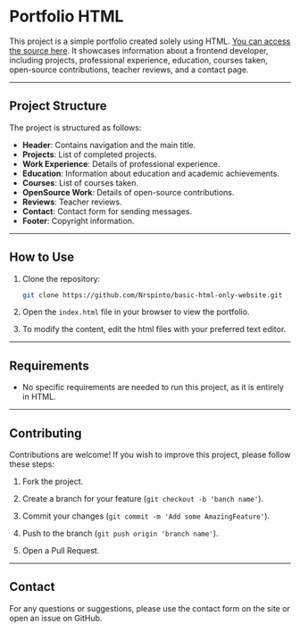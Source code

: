 # Portfolio HTML

This project is a simple portfolio created solely using HTML. [You can access the source here](https://roadmap.sh/projects/basic-html-website). It showcases information about a frontend developer, including projects, professional experience, education, courses taken, open-source contributions, teacher reviews, and a contact page.

---

## Project Structure

The project is structured as follows:

- **Header**: Contains navigation and the main title.
- **Projects**: List of completed projects.
- **Work Experience**: Details of professional experience.
- **Education**: Information about education and academic achievements.
- **Courses**: List of courses taken.
- **OpenSource Work**: Details of open-source contributions.
- **Reviews**: Teacher reviews.
- **Contact**: Contact form for sending messages.
- **Footer**: Copyright information.

---

## How to Use

1. Clone the repository:
   ```bash
   git clone https://github.com/Nrspinto/basic-html-only-website.git
2. Open the ``index.html`` file in your browser to view the portfolio.

3. To modify the content, edit the html files with your preferred text editor.

---
## Requirements
- No specific requirements are needed to run this project, as it is entirely in HTML.
---
## Contributing
Contributions are welcome! If you wish to improve this project, please follow these steps:

1. Fork the project.

2. Create a branch for your feature (``git checkout -b 'banch name'``).

3. Commit your changes (``git commit -m 'Add some AmazingFeature'``).

4. Push to the branch (``git push origin 'branch name'``).

5. Open a Pull Request.
---
## Contact
For any questions or suggestions, please use the contact form on the site or open an issue on GitHub.